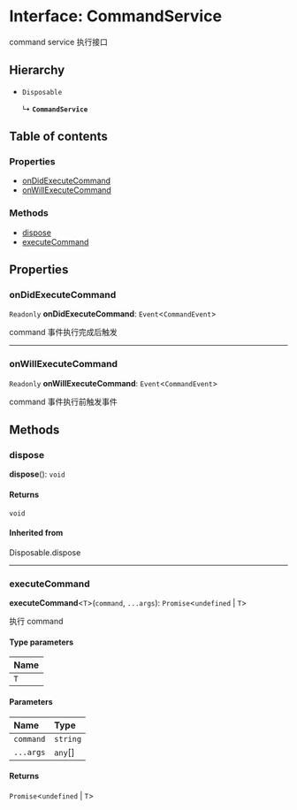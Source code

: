 # Interface: CommandService

command service 执行接口

## Hierarchy

* `Disposable`

  ↳ **`CommandService`**

## Table of contents

### Properties

* [onDidExecuteCommand](/auto-docs/core/interfaces/CommandService.md#ondidexecutecommand)
* [onWillExecuteCommand](/auto-docs/core/interfaces/CommandService.md#onwillexecutecommand)

### Methods

* [dispose](/auto-docs/core/interfaces/CommandService.md#dispose)
* [executeCommand](/auto-docs/core/interfaces/CommandService.md#executecommand)

## Properties

### onDidExecuteCommand

`Readonly` **onDidExecuteCommand**: `Event`<`CommandEvent`>

command 事件执行完成后触发

***

### onWillExecuteCommand

`Readonly` **onWillExecuteCommand**: `Event`<`CommandEvent`>

command 事件执行前触发事件

## Methods

### dispose

**dispose**(): `void`

#### Returns

`void`

#### Inherited from

Disposable.dispose

***

### executeCommand

**executeCommand**<`T`>(`command`, `...args`): `Promise`<`undefined` | `T`>

执行 command

#### Type parameters

| Name |
| :------ |
| `T` |

#### Parameters

| Name | Type |
| :------ | :------ |
| `command` | `string` |
| `...args` | `any`\[] |

#### Returns

`Promise`<`undefined` | `T`>
